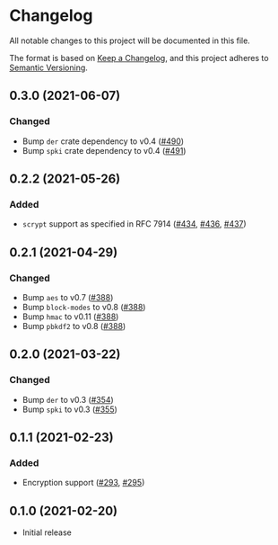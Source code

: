 # Changelog
All notable changes to this project will be documented in this file.

The format is based on [Keep a Changelog](https://keepachangelog.com/en/1.0.0/),
and this project adheres to [Semantic Versioning](https://semver.org/spec/v2.0.0.html).

## 0.3.0 (2021-06-07)
### Changed
- Bump `der` crate dependency to v0.4 ([#490])
- Bump `spki` crate dependency to v0.4 ([#491])

[#490]: https://github.com/RustCrypto/utils/pull/490
[#491]: https://github.com/RustCrypto/utils/pull/491

## 0.2.2 (2021-05-26)
### Added
- `scrypt` support as specified in RFC 7914 ([#434], [#436], [#437])

[#434]: https://github.com/RustCrypto/utils/pull/434
[#436]: https://github.com/RustCrypto/utils/pull/436
[#437]: https://github.com/RustCrypto/utils/pull/437

## 0.2.1 (2021-04-29)
### Changed
- Bump `aes` to v0.7 ([#388])
- Bump `block-modes` to v0.8  ([#388])
- Bump `hmac` to v0.11  ([#388])
- Bump `pbkdf2` to v0.8  ([#388])

[#388]: https://github.com/RustCrypto/utils/pull/388

## 0.2.0 (2021-03-22)
### Changed
- Bump `der` to v0.3 ([#354])
- Bump `spki` to v0.3 ([#355])

[#354]: https://github.com/RustCrypto/utils/pull/354
[#355]: https://github.com/RustCrypto/utils/pull/355

## 0.1.1 (2021-02-23)
### Added
- Encryption support ([#293], [#295])

[#293]: https://github.com/RustCrypto/utils/pull/293
[#295]: https://github.com/RustCrypto/utils/pull/295

## 0.1.0 (2021-02-20)
- Initial release
